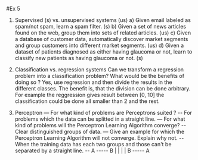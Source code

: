 #Ex 5

1) Supervised (s) vs. unsupervised systems (us)
a) Given email labeled as spam/not spam, learn a spam filter. (s)
b) Given a set of news articles found on the web, group them into sets of related articles. (us)
c) Given a database of customer data, automatically discover market segments and group customers into different market segments. (us)
d) Given a dataset of patients diagnosed as either having glaucoma or not, learn to classify new patients as having glaucoma or not. (s)

1) Classification vs. regression systems
Can we transform a regression problem into a classification problem? What would be the benefits of doing so ?
Yes, use regression and then divide the results in the different classes. The benefit is, that the division can be done arbitrary.
For example the reggression gives result between [0, 10] the classification could be done all smaller than 2 and the rest. 

3) Perceptron
— For what kind of problems are Perceptrons suited ?
-- For problems which the data can be splitted in a straight line.
— For what kind of problems will the Perceptron Learning Algorithm converge?
-- Clear distinguished groups of data. 
— Give an example for which the Perceptron Learning Algorithm will not converge. Explain
why not.
-- When the training data has each two groups and those can't be separated by a straight line.
-- A ----- B
   |       |
   |       |
   B ----- A 

